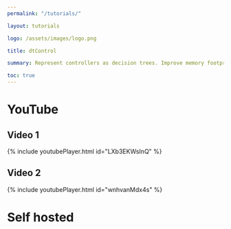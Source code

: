 ```yaml
---
permalink: "/tutorials/"

layout: tutorials

logo: /assets/images/logo.png

title: dtControl

summary: Represent controllers as decision trees. Improve memory footprint, boost explainability while preserving guarantees.

toc: true
---
```


# YouTube
## Video 1
{% include youtubePlayer.html id="LXb3EKWsInQ" %}
## Video 2
{% include youtubePlayer.html id="wnhvanMdx4s" %}

# Self hosted